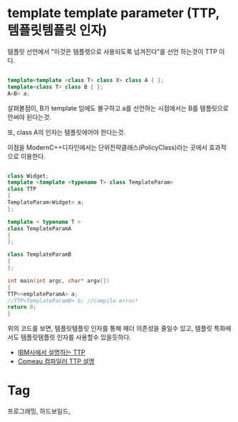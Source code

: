 template template parameter (TTP, 템플릿템플릿 인자)
================================================

템플릿 선언에서 "이것은 템플렛으로 사용되도록 넘겨진다"를 선언 하는것이 TTP 이다.

```cpp

template<template <class T> class X> class A { }; 
template<class T> class B { }; 
A<B> a; 

```

살펴볼점이, B가 template 임에도 불구하고 a를 선언하는 시점에서는 B를 템플릿으로 안써야 된다는것.

또, class A의 인자는 템플릿에어야 한다는것.

이점을 ModernC++디자인에서는 단위전략클래스(PolicyClass)라는 곳에서 효과적으로 이용한다.

```cpp

class Widget;
template <template <typename T> class TemplateParam>
class TTP
{
TemplateParam<Widget> a;
};

template < typename T >
class TemplateParamA
{
};

class TemplateParamB
{
};

int main(int argc, char* argv[])
{
TTP<<emplateParamA> a;
//TTP<TemplateParamB> b; //compile error!
return 0;
}

```

위의 코드를 보면, 템플릿템플릿 인자를 통해 헤더 의존성을 줄일수 있고, 템플릿 특화에서도 템플릿템플릿 인자를 사용할수 있을듯하다.

  * [IBM사에서 설명하는 TTP](http://publib.boulder.ibm.com/infocenter/lnxpcomp/v8v101/index.jsp?topic=/com.ibm.xlcpp8l.doc/language/ref/template_template_parameters.htm)
  * [Comeau 컴파일러 TTP 설명](http://www.comeaucomputing.com/techtalk/templates/#ttp)

Tag
====
프로그래밍, 하드보일드,